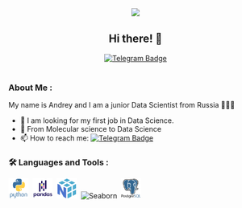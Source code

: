 <div id="header" align="center">
  <img src="https://media.giphy.com/media/fwbzI2kV3Qrlpkh59e/giphy.gif" width="200"/>
</div>

<h2 align="center">Hi there! 👋</h2>


<div id="badges" align="center">
  <a href="https://t.me/akartues">
    <img src="https://img.shields.io/badge/Telegram-blue?style=for-the-badge&logo=telegram&logoColor=white" alt="Telegram Badge"/>
  </a>
  </div>
    
<div id="badges" align="center">
<img src="https://komarev.com/ghpvc/?username=your-github-KartuesovAG&style=flat-square&color=blue" alt=""/>
</div>

### About Me :
My name is Andrey and I am a junior Data Scientist from Russia 👨🏽‍💻


- 🔭 I am looking for my first job in Data Science.
- 🌱 From Molecular science to Data Science
- 📫 How to reach me: [![Telegram Badge](https://img.shields.io/badge/Telegram-blue?style=for-the-badge&logo=telegram&logoColor=white)](https://t.me/akartues)

### :hammer_and_wrench: Languages and Tools :
<div>
  <img src="https://github.com/devicons/devicon/blob/master/icons/python/python-original-wordmark.svg" title="Python" alt="Python" width="40" height="40"/>&nbsp;
  <img src="https://github.com/devicons/devicon/blob/master/icons/pandas/pandas-original-wordmark.svg" title="Pandas" alt="Pandas" width="40" height="40"/>&nbsp;
  <img src="https://github.com/devicons/devicon/blob/master/icons/numpy/numpy-original.svg" title="Numpy" alt="Numpy" width="40" height="40"/>&nbsp;
  <img src="https://seaborn.pydata.org/_images/logo-tall-lightbg.svg" title="Seaborn" alt="Seaborn" width="40" height="40"/>&nbsp;
  <img src="https://github.com/devicons/devicon/blob/master/icons/postgresql/postgresql-original-wordmark.svg" title="SQL" alt="SQL" width="40" height="40"/>&nbsp;
  
<div>
